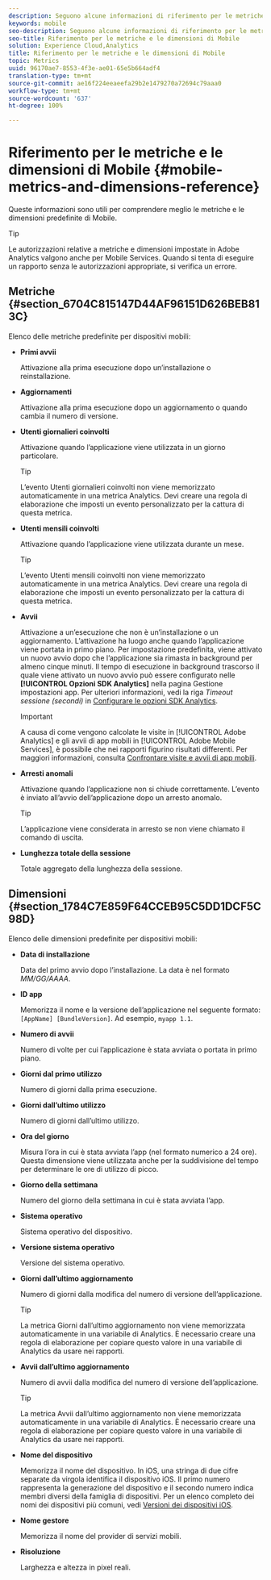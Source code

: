 ```yaml
---
description: Seguono alcune informazioni di riferimento per le metriche e le dimensioni predefinite di Mobile.
keywords: mobile
seo-description: Seguono alcune informazioni di riferimento per le metriche e le dimensioni predefinite di Mobile.
seo-title: Riferimento per le metriche e le dimensioni di Mobile
solution: Experience Cloud,Analytics
title: Riferimento per le metriche e le dimensioni di Mobile
topic: Metrics
uuid: 96170ae7-8553-4f3e-ae01-65e5b664adf4
translation-type: tm+mt
source-git-commit: ae16f224eeaeefa29b2e1479270a72694c79aaa0
workflow-type: tm+mt
source-wordcount: '637'
ht-degree: 100%

---
```



# Riferimento per le metriche e le dimensioni di Mobile {#mobile-metrics-and-dimensions-reference}

Queste informazioni sono utili per comprendere meglio le metriche e le dimensioni predefinite di Mobile.

>[!TIP]
>
>Le autorizzazioni relative a metriche e dimensioni impostate in Adobe Analytics valgono anche per Mobile Services. Quando si tenta di eseguire un rapporto senza le autorizzazioni appropriate, si verifica un errore.

## Metriche {#section_6704C815147D44AF96151D626BEB813C}

Elenco delle metriche predefinite per dispositivi mobili:

* **Primi avvii**

   Attivazione alla prima esecuzione dopo un’installazione o reinstallazione.

* **Aggiornamenti**

   Attivazione alla prima esecuzione dopo un aggiornamento o quando cambia il numero di versione.

* **Utenti giornalieri coinvolti**

   Attivazione quando l’applicazione viene utilizzata in un giorno particolare.

   >[!TIP]
   >
   >L’evento Utenti giornalieri coinvolti non viene memorizzato automaticamente in una metrica Analytics. Devi creare una regola di elaborazione che imposti un evento personalizzato per la cattura di questa metrica.

* **Utenti mensili coinvolti**

   Attivazione quando l’applicazione viene utilizzata durante un mese.

   >[!TIP]
   >L’evento Utenti mensili coinvolti non viene memorizzato automaticamente in una metrica Analytics. Devi creare una regola di elaborazione che imposti un evento personalizzato per la cattura di questa metrica.

* **Avvii**

   Attivazione a un’esecuzione che non è un’installazione o un aggiornamento. L’attivazione ha luogo anche quando l’applicazione viene portata in primo piano. Per impostazione predefinita, viene attivato un nuovo avvio dopo che l’applicazione sia rimasta in background per almeno cinque minuti. Il tempo di esecuzione in background trascorso il quale viene attivato un nuovo avvio può essere configurato nelle **[!UICONTROL Opzioni SDK Analytics]** nella pagina Gestione impostazioni app. Per ulteriori informazioni, vedi la riga *Timeout sessione (secondi)* in [Configurare le opzioni SDK Analytics](/help/using/c-manage-app-settings/c-mob-confg-app/t-config-analytics/t-config-analytics.md).

   >[!IMPORTANT]
   >A causa di come vengono calcolate le visite in [!UICONTROL Adobe Analytics] e gli avvii di app mobili in [!UICONTROL Adobe Mobile Services], è possibile che nei rapporti figurino risultati differenti. Per maggiori informazioni, consulta [Confrontare visite e avvii di app mobili](https://helpx.adobe.com/it/analytics/kb/compare-visits-and-mobile-app-launches.html).

* **Arresti anomali**

   Attivazione quando l’applicazione non si chiude correttamente. L’evento è inviato all’avvio dell’applicazione dopo un arresto anomalo.

   >[!TIP]
   >L’applicazione viene considerata in arresto se non viene chiamato il comando di uscita.

* **Lunghezza totale della sessione**

   Totale aggregato della lunghezza della sessione.

## Dimensioni {#section_1784C7E859F64CCEB95C5DD1DCF5C98D}

Elenco delle dimensioni predefinite per dispositivi mobili:

* **Data di installazione**

   Data del primo avvio dopo l’installazione. La data è nel formato *MM/GG/AAAA*.

* **ID app**

   Memorizza il nome e la versione dell’applicazione nel seguente formato: `[AppName] [BundleVersion]`. Ad esempio, `myapp 1.1`.

* **Numero di avvii**

   Numero di volte per cui l’applicazione è stata avviata o portata in primo piano.

* **Giorni dal primo utilizzo**

   Numero di giorni dalla prima esecuzione.

* **Giorni dall’ultimo utilizzo**

   Numero di giorni dall’ultimo utilizzo.

* **Ora del giorno**

   Misura l’ora in cui è stata avviata l’app (nel formato numerico a 24 ore). Questa dimensione viene utilizzata anche per la suddivisione del tempo per determinare le ore di utilizzo di picco.

* **Giorno della settimana**

   Numero del giorno della settimana in cui è stata avviata l’app.

* **Sistema operativo**

   Sistema operativo del dispositivo.

* **Versione sistema operativo**

   Versione del sistema operativo.

* **Giorni dall’ultimo aggiornamento**

   Numero di giorni dalla modifica del numero di versione dell’applicazione.

   >[!TIP]
   >
   >La metrica Giorni dall’ultimo aggiornamento non viene memorizzata automaticamente in una variabile di Analytics. È necessario creare una regola di elaborazione per copiare questo valore in una variabile di Analytics da usare nei rapporti.

* **Avvii dall’ultimo aggiornamento**

   Numero di avvii dalla modifica del numero di versione dell’applicazione.

   >[!TIP]
   >
   >La metrica Avvii dall’ultimo aggiornamento non viene memorizzata automaticamente in una variabile di Analytics. È necessario creare una regola di elaborazione per copiare questo valore in una variabile di Analytics da usare nei rapporti.

* **Nome del dispositivo**

   Memorizza il nome del dispositivo. In iOS, una stringa di due cifre separate da virgola identifica il dispositivo iOS. Il primo numero rappresenta la generazione del dispositivo e il secondo numero indica membri diversi della famiglia di dispositivi. Per un elenco completo dei nomi dei dispositivi più comuni, vedi [Versioni dei dispositivi iOS](/help/ios/reference/device-versions.md).

* **Nome gestore**

   Memorizza il nome del provider di servizi mobili.

* **Risoluzione**

   Larghezza e altezza in pixel reali.
